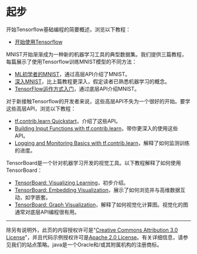 # 起步
开始Tensorflow基础编程的简要概述，浏览以下教程：
* [开始使用Tensorflow](./mnist/Getting_Started_With_TensorFlow.ipynb)

MNIST开始渐渐成为一种新的机器学习工具的典型数据集。我们提供三篇教程，每篇展示了使用Tensorflow训练MNIST模型的不同方法：
* [ML初学者的MNIST](./mnist/MNIST_For_ML_Beginners.ipynb)，通过高层API介绍了MNIST。
* [深入MNIST](./mnist/Deep_MNIST_for_Experts.ipynb)，比上篇教程更深入，假定读者已熟悉机器学习的概念。
* [TensorFlow运作方式入门](./mnist/TensorFlow_Mechanics_101.ipynb)，通过底层API介绍MNIST。

对于新接触Tensorflow的开发者来说，这些高层API不失为一个很好的开始。要学这些高层API，浏览以下教程：
* [tf.contrib.learn Quickstart]()，介绍了这些API。
* [Building Input Functions with tf.contrib.learn]()，带你更深入的使用这些API。
* [Logging and Monitoring Basics with tf.contrib.learn]()，解释了如何监测训练的进度。

TensorBoard是一个针对机器学习开发的视觉工具。以下教程解释了如何使用TensorBoard：
* [TensorBoard: Visualizing Learning]()，初步介绍。
* [TensorBoard: Embedding Visualization]()，展示了如何浏览并与高维数据互动，如字嵌套。
* [TensorBoard: Graph Visualization]()，解释了如何视觉化计算图。视觉化的图通常对底层API编程很有用。

-----
除另有说明外，此页的内容授权许可是"[Creative Commons Attribution 3.0 License](http://creativecommons.org/licenses/by/3.0/)"，并且代码示例授权许可是[Apache 2.0 License](http://www.apache.org/licenses/LICENSE-2.0)。有关详细信息，请参见我们的站点策略。java是一个Oracle和/或其附属机构的注册商标。
